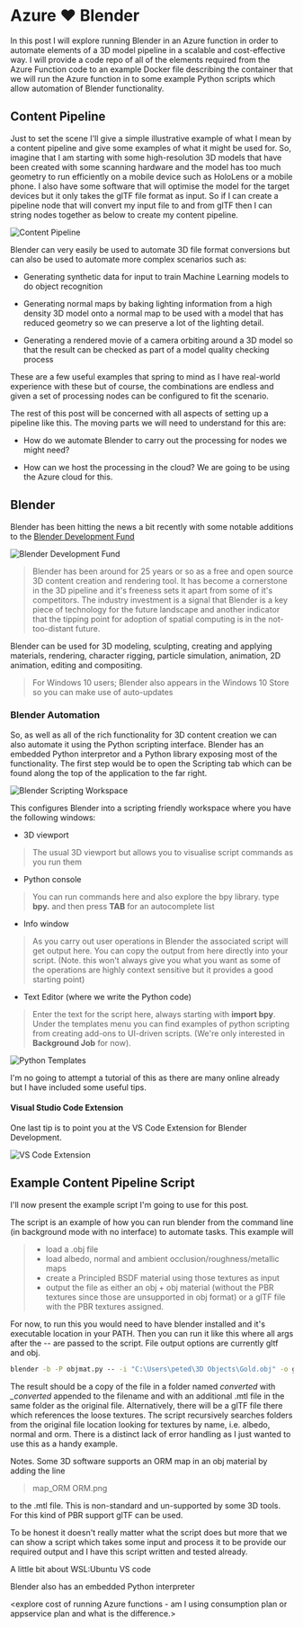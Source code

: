 # Azure :heart: Blender

In this post I will explore running Blender in an Azure function in order to automate elements of a 3D model pipeline in a scalable and cost-effective way. I will provide a code repo of all of the elements required from the Azure Function code to an example Docker file describing the container that we will run the Azure function in to some example Python scripts which allow automation of Blender functionality.

## Content Pipeline

Just to set the scene I'll give a simple illustrative example of what I mean by a content pipeline and give some examples of what it might be used for. So, imagine that I am starting with some high-resolution 3D models that have been created with some scanning hardware and the model has too much geometry to run efficiently on a mobile device such as HoloLens or a mobile phone. I also have some software that will optimise the model for the target devices but it only takes the glTF file format as input. So if I can create a pipeline node that will convert my input file to and from glTF then I can string nodes together as below to create my content pipeline.

![Content Pipeline](./content-pipeline.drawio.svg)

Blender can very easily be used to automate 3D file format conversions but can also be used to automate more complex scenarios such as:

- Generating synthetic data for input to train Machine Learning models to do object recognition

- Generating normal maps by baking lighting information from a high density 3D model onto a normal map to be used with a model that has reduced geometry so we can preserve a lot of the lighting detail.

- Generating a rendered movie of a camera orbiting around a 3D model so that the result can be checked as part of a model quality checking process

These are a few useful examples that spring to mind as I have real-world experience with these but of course, the combinations are endless and given a set of processing nodes can be configured to fit the scenario.

The rest of this post will be concerned with all aspects of setting up a pipeline like this. The moving parts we will need to understand for this are:

- How do we automate Blender to carry out the processing for nodes we might need?

- How can we host the processing in the cloud? We are going to be using the Azure cloud for this.

## Blender

Blender has been hitting the news a bit recently with some notable additions to the [Blender Development Fund](https://fund.blender.org/)

![Blender Development Fund](./images/blenderdevfund.png)

> Blender has been around for 25 years or so as a free and open source 3D content creation and rendering tool. It has become a cornerstone in the 3D pipeline and it's freeness sets it apart from some of it's competitors. The industry investment is a signal that Blender is a key piece of technology for the future landscape and another indicator that the tipping point for adoption of spatial computing is in the not-too-distant future.  

Blender can be used for 3D modeling, sculpting, creating and applying materials, rendering, character rigging, particle simulation, animation, 2D animation, editing and compositing.

> For Windows 10 users; Blender also appears in the Windows 10 Store so you can make use of auto-updates

### Blender Automation

So, as well as all of the rich functionality for 3D content creation we can also automate it using the Python scripting interface. Blender has an embedded Python interpretor and a Python library exposing most of the functionality. The first step would be to open the Scripting tab which can be found along the top of the application to the far right.

![Blender Scripting Workspace](./images/blender-scripting.png)

This configures Blender into a scripting friendly workspace where you have the following windows:

- 3D viewport

> The usual 3D viewport but allows you to visualise script commands as you run them

- Python console

> You can run commands here and also explore the bpy library. type **bpy.** and then press **TAB** for an autocomplete list

- Info window

> As you carry out user operations in Blender the associated script will get output here. You can copy the output from here directly into your script. (Note. this won't always give you what you want as some of the operations are highly context sensitive but it provides a good starting point)

- Text Editor (where we write the Python code)

> Enter the text for the script here, always starting with **import bpy**. Under the templates menu you can find examples of python scripting from creating add-ons to UI-driven scripts. (We're only interested in **Background Job** for now).

![Python Templates](./images/python-templates.png)

I'm no going to attempt a tutorial of this as there are many online already but I have included some useful tips.

#### Visual Studio Code Extension

One last tip is to point you at the VS Code Extension for Blender Development.

![VS Code Extension](./images/vscode-ext.png)

## Example Content Pipeline Script

I'll now present the example script I'm going to use for this post.

The script is an example of how you can run blender from the command line (in background mode with no interface) to automate tasks. This example will

> - load a .obj file
> - load albedo, normal and ambient occlusion/roughness/metallic maps
> - create a Principled BSDF material using those textures as input
> - output the file as either an obj + obj material (without the PBR textures since those are unsupported in obj format) or a glTF file with the PBR textures assigned.

For now, to run this you would need to have blender installed and it's executable location in your PATH. Then you can run it like this where all args after the -- are passed to the script. File output options are currently gltf and obj.

```bat
blender -b -P objmat.py -- -i "C:\Users\peted\3D Objects\Gold.obj" -o gltf
```

The result should be a copy of the file in a folder named *converted* with *_converted* appended to the filename and with an additional .mtl file in the same folder as the original file. Alternatively, there will be a glTF file there which references the loose textures. The script recursively searches folders from the original file location looking for textures by name, i.e. albedo, normal and orm. There is a distinct lack of error handling as I just wanted to use this as a handy example.

Notes. Some 3D software supports an ORM map in an obj material by adding the line

> map_ORM ORM.png

to the .mtl file. This is non-standard and un-supported by some 3D tools. For this kind of PBR support glTF can be used.

To be honest it doesn't really matter what the script does but more that we can show a script which takes some input and process it to be provide our required output and I have this script written and tested already.  

<show example images of running the script on the desktop and provide some sample input>


A little bit about WSL:Ubuntu VS code

Blender also has an embedded Python interpreter

<explore cost of running Azure functions - am I using consumption plan or appservice plan and what is the difference.>
